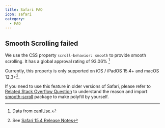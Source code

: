 ```yaml
---
title: Safari FAQ
icon: safari
category:
  - FAQ
---
```


## Smooth Scrolling failed

We use the CSS property `scroll-behavior: smooth` to provide smooth scrolling. It has a global approval rating of 93.06% [^scroll-behavior-percent]

[^scroll-behavior-percent]: Data from [canIUse](https://caniuse.com/?search=scroll-behavior).

Currently, this property is only supported on iOS / iPadOS 15.4+ and macOS 12.3+[^scroll-behavior-support].

[^scroll-behavior-support]: See [Safari 15.4 Release Notes](https://developer.apple.com/documentation/safari-release-notes/safari-15_4-release-notes#New-Features)

If you need to use this feature in older versions of Safari, please refer to [Related Stack Overflow Question](https://stackoverflow.com/questions/56011205/is-there-a-safari-equivalent-for-scroll-behavior-smooth) to understand the reason and import [smooth-scroll](https://github.com/iamdustan/smoothscroll) package to make polyfill by yourself.
